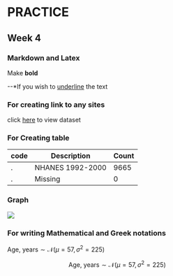 
# PRACTICE
## Week 4
### Markdown and Latex

Make **bold**

--*If you wish to <u>underline</u> the text


### For creating link to any sites
click [here](https://raw.githubusercontent.com/jhustata/livre/main/transplants.txt) to view dataset


### For Creating table

|code| Description| Count|
|--|--|--|
|.|NHANES 1992-2000| 9665|
| .| Missing|0|

### Graph
![](filename.png)

### For writing Mathematical and Greek notations
$\text{Age, years} \sim \mathcal{N}(\mu=57,\,\sigma^{2}=225)$

$$\text{Age, years} \sim \mathcal{N}(\mu=57,\,\sigma^{2}=225)$$ 






